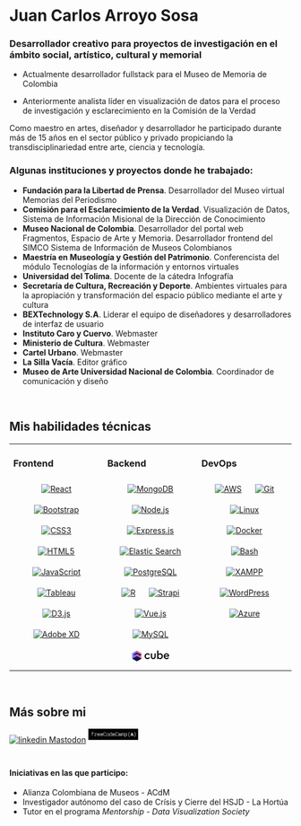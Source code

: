 # Juan Carlos Arroyo Sosa  
  

### Desarrollador creativo para proyectos de investigación en el ámbito social, artístico, cultural y memorial  
  

- Actualmente desarrollador fullstack para el Museo de Memoria de Colombia  
  

- Anteriormente analista líder en visualización de datos para el proceso de investigación y esclarecimiento en la Comisión de la Verdad  
  

Como maestro en artes, diseñador y desarrollador he participado durante más de 15 años en el sector público y privado propiciando la transdisciplinariedad entre arte, ciencia y tecnología.   
  



### Algunas instituciones y proyectos donde he trabajado:  
- **Fundación para la Libertad de Prensa**. Desarrollador del Museo virtual Memorias del Periodismo
- **Comisión para el Esclarecimiento de la Verdad**. Visualización de Datos, Sistema de Información Misional de la Dirección de Conocimiento
- **Museo Nacional de Colombia**. Desarrollador del portal web Fragmentos, Espacio de Arte y Memoria. Desarrollador frontend del SIMCO Sistema de Información de Museos Colombianos
- **Maestría en Museología y Gestión del Patrimonio**. Conferencista del módulo Tecnologías de la información y entornos virtuales
- **Universidad del Tolima**. Docente de la cátedra Infografía
- **Secretaría de Cultura, Recreación y Deporte**. Ambientes virtuales para la apropiación y transformación del espacio público mediante el arte y cultura
- **BEXTechnology S.A**. Liderar el equipo de diseñadores y desarrolladores de interfaz de usuario
- **Instituto Caro y Cuervo**. Webmaster
- **Ministerio de Cultura**. Webmaster
- **Cartel Urbano**. Webmaster
- **La Silla Vacía**. Editor gráfico
- **Museo de Arte Universidad Nacional de Colombia**. Coordinador de comunicación y diseño
  

<br/>  


## Mis habilidades técnicas 
<table><tr><td valign="top" width="33%">



### Frontend  
<div align="center">  
<a href="https://reactjs.org/" target="_blank"><img style="margin: 10px" src="https://profilinator.rishav.dev/skills-assets/react-original-wordmark.svg" alt="React" height="50" /></a>  
<a href="https://getbootstrap.com/docs/3.4/javascript/" target="_blank"><img style="margin: 10px" src="https://profilinator.rishav.dev/skills-assets/bootstrap-plain.svg" alt="Bootstrap" height="50" /></a>  
<a href="https://www.w3schools.com/css/" target="_blank"><img style="margin: 10px" src="https://profilinator.rishav.dev/skills-assets/css3-original-wordmark.svg" alt="CSS3" height="50" /></a>  
<a href="https://en.wikipedia.org/wiki/HTML5" target="_blank"><img style="margin: 10px" src="https://profilinator.rishav.dev/skills-assets/html5-original-wordmark.svg" alt="HTML5" height="50" /></a>  
<a href="https://www.javascript.com/" target="_blank"><img style="margin: 10px" src="https://profilinator.rishav.dev/skills-assets/javascript-original.svg" alt="JavaScript" height="50" /></a>  
<a href="https://www.tableau.com/" target="_blank"><img style="margin: 10px" src="https://profilinator.rishav.dev/skills-assets/tableau.svg" alt="Tableau" height="50" /></a>  
<a href="https://d3js.org/" target="_blank"><img style="margin: 10px" src="https://profilinator.rishav.dev/skills-assets/d3js-original.svg" alt="D3.js" height="50" /></a>  
<a href="https://www.adobe.com/in/products/xd.html" target="_blank"><img style="margin: 10px" src="https://profilinator.rishav.dev/skills-assets/adobexd.png" alt="Adobe XD" height="50" /></a>  
</div>

</td><td valign="top" width="33%">



### Backend  
<div align="center">  
<a href="https://www.mongodb.com/" target="_blank"><img style="margin: 10px" src="https://profilinator.rishav.dev/skills-assets/mongodb-original-wordmark.svg" alt="MongoDB" height="50" /></a>  
<a href="https://nodejs.org/" target="_blank"><img style="margin: 10px" src="https://profilinator.rishav.dev/skills-assets/nodejs-original-wordmark.svg" alt="Node.js" height="50" /></a>  
<a href="https://expressjs.com/" target="_blank"><img style="margin: 10px" src="https://profilinator.rishav.dev/skills-assets/express-original-wordmark.svg" alt="Express.js" height="50" /></a>  
<a href="https://www.elastic.co/" target="_blank"><img style="margin: 10px" src="https://profilinator.rishav.dev/skills-assets/elasticsearch.png" alt="Elastic Search" height="50" /></a>  
<a href="https://www.postgresql.org/" target="_blank"><img style="margin: 10px" src="https://profilinator.rishav.dev/skills-assets/postgresql-original-wordmark.svg" alt="PostgreSQL" height="50" /></a>  
<a href="https://www.r-project.org/" target="_blank"><img style="margin: 10px" src="https://profilinator.rishav.dev/skills-assets/r.svg" alt="R" height="50" /></a>  
<a href="https://www.strapi.io/" target="_blank"><img style="margin: 10px" src="https://profilinator.rishav.dev/skills-assets/strapi.svg" alt="Strapi" height="50" /></a>  
<a href="https://vuejs.org/" target="_blank"><img style="margin: 10px" src="https://profilinator.rishav.dev/skills-assets/vuejs-original-wordmark.svg" alt="Vue.js" height="50" /></a>  
<a href="https://www.mysql.com/" target="_blank"><img style="margin: 10px" src="https://profilinator.rishav.dev/skills-assets/mysql-original-wordmark.svg" alt="MySQL" height="50" /></a>  
  <a href="https://cube.dev/" target="_blank"><img style="margin: 10px" src="https://raw.githubusercontent.com/jcarroyos/jcarroyos/4ecb953d7191709d6413a82271793aa485ad587e/cube.svg" alt="Cube" height="20" /></a>  
</div>

</td><td valign="top" width="33%">



### DevOps  
<div align="center">  
<a href="https://aws.amazon.com/" target="_blank"><img style="margin: 10px" src="https://profilinator.rishav.dev/skills-assets/amazonwebservices-original-wordmark.svg" alt="AWS" height="50" /></a>  
<a href="https://github.com/" target="_blank"><img style="margin: 10px" src="https://profilinator.rishav.dev/skills-assets/git-scm-icon.svg" alt="Git" height="50" /></a>  
<a href="https://www.linux.org/" target="_blank"><img style="margin: 10px" src="https://profilinator.rishav.dev/skills-assets/linux-original.svg" alt="Linux" height="50" /></a>  
<a href="https://www.docker.com/" target="_blank"><img style="margin: 10px" src="https://profilinator.rishav.dev/skills-assets/docker-original-wordmark.svg" alt="Docker" height="50" /></a>  
<a href="https://www.gnu.org/software/bash/" target="_blank"><img style="margin: 10px" src="https://profilinator.rishav.dev/skills-assets/gnu_bash-icon.svg" alt="Bash" height="50" /></a>  
<a href="https://www.apachefriends.org/" target="_blank"><img style="margin: 10px" src="https://profilinator.rishav.dev/skills-assets/xampp.png" alt="XAMPP" height="50" /></a>  
<a href="https://wordpress.com/" target="_blank"><img style="margin: 10px" src="https://profilinator.rishav.dev/skills-assets/wordpress.png" alt="WordPress" height="50" /></a>  
<a href="https://azure.microsoft.com/en-in/" target="_blank"><img style="margin: 10px" src="https://profilinator.rishav.dev/skills-assets/microsoft_azure-icon.svg" alt="Azure" height="50" /></a>  
</div>

</td></tr></table>  

<br/>  


## Más sobre mi
<div>
<a href="https://linkedin.com/in/juancarlosarroyo" target="_blank">
<img height="20" src=https://img.shields.io/badge/linkedin-%231E77B5.svg?&style=for-the-badge&logo=linkedin&logoColor=white alt=linkedin style="margin-bottom: 5px;" />
</a>
<a rel="me" href="https://mastodon.art/@jcarroyos">Mastodon</a>
<a href="https://www.freecodecamp.org/jcarroyos" target="_blank">
<img height="20" src=https://raw.githubusercontent.com/jcarroyos/jcarroyos/main/fcc.png?&style=for-the-badge&logo=freecodecamp&logoColor=black alt=github style="margin-bottom: 5px;" />
</a>  
</div>  

<br/> 

#### Iniciativas en las que participo:
- Alianza Colombiana de Museos - ACdM
- Investigador autónomo del caso de Crísis y Cierre del HSJD - La Hortúa
- Tutor en el programa *Mentorship - Data Visualization Society*
